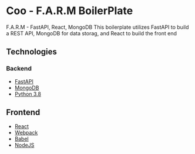 # Coo - F.A.R.M BoilerPlate
F.A.R.M - FastAPI, React, MongoDB
This boilerplate utilizes FastAPI to build a REST API, MongoDB for data storag, and React to build the front end

## Technologies
### Backend
- [FastAPI](https://fastapi.tiangolo.com/)
- [MongoDB](https://www.mongodb.com/)
- [Python 3.8](https://www.python.org/downloads/release/python-380/)

## Frontend
- [React](https://reactjs.org/)
- [Webpack](https://webpack.js.org/)
- [Babel](https://babeljs.io/)
- [NodeJS](https://nodejs.org/en/)
